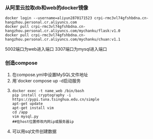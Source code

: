 ### 从阿里云拉取db和web的docker镜像
```
docker login --username=aliyun2870171523 crpi-rmc3vl74gfshbdna.cn-hangzhou.personal.cr.aliyuncs.com
docker pull crpi-rmc3vl74gfshbdna.cn-hangzhou.personal.cr.aliyuncs.com/mychanku/flask:v1.0
docker pull crpi-rmc3vl74gfshbdna.cn-hangzhou.personal.cr.aliyuncs.com/mychanku/chuan:v1.1
```
5002端口为web进入端口
3307端口为mysql进入端口
### 创造compose
1. 在compose.yml中设置MySQL文件地址
2. 用`docker compose up -d启动服务
3.
   ```
   docker exec -t name_web /bin/bash
   pip install cryptography -i https://pypi.tuna.tsinghua.edu.cn/simple
   apt-get update
   apt-get install vim
   cd /app
   vim mysql.py
   ##在host位置修改内网ip或服务器ip
   ```
5. 可以用sql文件创建数据
